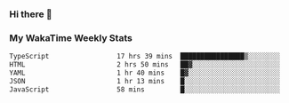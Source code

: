 ### Hi there 👋

<!--
**royschrauwen/royschrauwen** is a ✨ _special_ ✨ repository because its `README.md` (this file) appears on your GitHub profile.

Here are some ideas to get you started:

- 🔭 I’m currently working on ...
- 🌱 I’m currently learning ...
- 👯 I’m looking to collaborate on ...
- 🤔 I’m looking for help with ...
- 💬 Ask me about ...
- 📫 How to reach me: ...
- 😄 Pronouns: ...
- ⚡ Fun fact: ...
-->


### My WakaTime Weekly Stats
<!--START_SECTION:waka-->

```txt
TypeScript                 17 hrs 39 mins  ████████████████▒░░░░░░░░   65.57 %
HTML                       2 hrs 50 mins   ██▓░░░░░░░░░░░░░░░░░░░░░░   10.55 %
YAML                       1 hr 40 mins    █▓░░░░░░░░░░░░░░░░░░░░░░░   06.22 %
JSON                       1 hr 13 mins    █░░░░░░░░░░░░░░░░░░░░░░░░   04.53 %
JavaScript                 58 mins         █░░░░░░░░░░░░░░░░░░░░░░░░   03.64 %
```

<!--END_SECTION:waka-->

